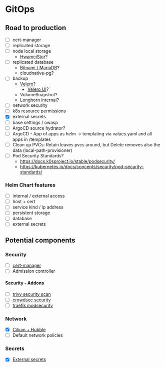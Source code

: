 # GitOps

## Road to production

- [ ] cert-manager
- [ ] replicated storage
- [ ] node local storage 
  - [HwameiStor](https://hwameistor.io/)?
- [ ] replicated database
  - [Bitnami / MariaDB](https://github.com/bitnami/charts/tree/main/bitnami/mariadb-galera)?
  - cloudnative-pg?
- [ ] backup
  - [Velero](https://velero.io/)?
    - [Velero UI](https://github.com/otwld/velero-ui)?`
  - VolumeSnapshot?
  - Longhorn internal?
- [ ] network security
- [ ] k8s resource permissions
- [x] external secrets
- [ ] base settings / owasp
- [ ] ArgoCD source hydrator?
- [ ] ArgoCD - App of apps as helm -> templating via values.yaml and all apps in /templates
- [ ] Clean up PVCs: Retain leaves pvcs around, but Delete removes also the data (local-path-provisioner)
- [ ] Pod Security Standards?
  - https://docs.k0sproject.io/stable/podsecurity/
  - https://kubernetes.io/docs/concepts/security/pod-security-standards/

### Helm Chart features

- [ ] internal / external access
- [ ] host + cert
- [ ] service kind / ip address
- [ ] persistent storage
- [ ] database
- [ ] external secrets

## Potential components

### Security

- [ ] [cert-manager](https://github.com/bitnami/charts/tree/main/bitnami/cert-manager)
- [ ] Admission controller

#### Security - Addons

- [ ] [trivy security scan](https://github.com/aquasecurity/trivy-operator)
- [ ] [crowdsec security](https://www.crowdsec.net/)
- [ ] [traefik modsecurity](https://plugins.traefik.io/plugins/628c9eadffc0cd18356a9799/modsecurity-plugin)

### Network

- [x] [Cilium + Hubble](https://github.com/networkpolicy/tutorial?tab=readme-ov-file)
- [ ] Default network policies

### Secrets

- [x] [External secrets](https://external-secrets.io/latest/provider/bitwarden-secrets-manager/)
